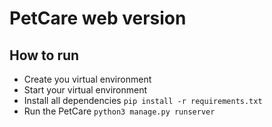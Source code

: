 # PetCare web version

## How to run
<ul>
    <li>Create you virtual environment</li>
    <li>Start your virtual environment</li>
    <li>
        Install all dependencies
        <code>pip install -r requirements.txt</code>
    </li>
    <li>
        Run the PetCare
        <code>python3 manage.py runserver</code>
    </li>
</ul>
